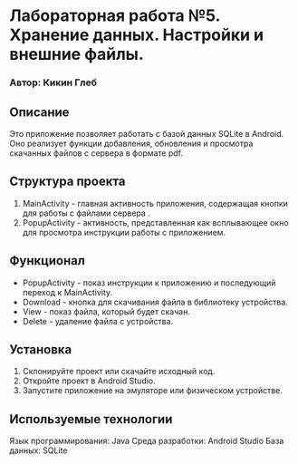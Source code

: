 # Лабораторная работа №5. Хранение данных. Настройки и внешние файлы.

### Автор: Кикин Глеб
## Описание
Это приложение позволяет работать с базой данных SQLite в Android. Оно реализует функции добавления, обновления и просмотра скачанных файлов с сервера в формате pdf.

## Структура проекта
1. MainActivity - главная активность приложения, содержащая кнопки для работы с файлами сервера .
2. PopupActivity - активность, представленная как всплывающее окно для просмотра инструкции работы с приложением.

## Функционал
- PopupActivity - показ инструкции к приложению и последующий переход к MainActivity.
- Download - кнопка для скачивания файла в библиотеку устройства.
- View - показ файла, который будет скачан.
- Delete - удаление файла с устройства.
## Установка
1. Склонируйте проект или скачайте исходный код.
2. Откройте проект в Android Studio.
3. Запустите приложение на эмуляторе или физическом устройстве.
## Используемые технологии
Язык программирования: Java
Среда разработки: Android Studio
База данных: SQLite
